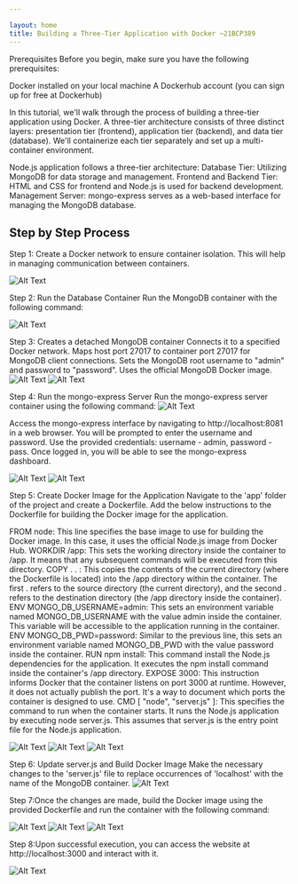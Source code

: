 ```yaml
---

layout: home
title: Building a Three-Tier Application with Docker ~21BCP389
---
```

Prerequisites
Before you begin, make sure you have the following prerequisites:

Docker installed on your local machine
A Dockerhub account (you can sign up for free at Dockerhub)


In this tutorial, we'll walk through the process of building a three-tier application using Docker. A three-tier architecture consists of three distinct layers: presentation tier (frontend), application tier (backend), and data tier (database). We'll containerize each tier separately and set up a multi-container environment.

Node.js application follows a three-tier architecture:
Database Tier: Utilizing MongoDB for data storage and management.
Frontend and Backend Tier: HTML and CSS for frontend and Node.js is used for backend development.
Management Server: mongo-express serves as a web-based interface for managing the MongoDB database.


## Step by Step Process
Step 1:
Create a Docker network to ensure container isolation. This will help in managing communication between containers.

![Alt Text](img1.jpg)

Step 2: Run the Database Container
Run the MongoDB container with the following command:

![Alt Text](img3.jpg)

Step 3: Creates a detached MongoDB container
Connects it to a specified Docker network.
Maps host port 27017 to container port 27017 for MongoDB client connections.
Sets the MongoDB root username to "admin" and password to "password".
Uses the official MongoDB Docker image.
![Alt Text](img2.jpg)
![Alt Text](img3.jpg)

Step 4: Run the mongo-express Server
Run the mongo-express server container using the following command:
![Alt Text](img4.jpg)

Access the mongo-express interface by navigating to http://localhost:8081 in a web browser. You will be prompted to enter the username and password. Use the provided credentials: username - admin, password - pass.
Once logged in, you will be able to see the mongo-express dashboard.

![Alt Text](img9.jpg)
![Alt Text](img10.jpg)


Step 5: Create Docker Image for the Application
Navigate to the 'app' folder of the project and create a Dockerfile. Add the below instructions to the Dockerfile for building the Docker image for the application.

FROM node: This line specifies the base image to use for building the Docker image. In this case, it uses the official Node.js image from Docker Hub.
WORKDIR /app: This sets the working directory inside the container to /app. It means that any subsequent commands will be executed from this directory.
COPY . . : This copies the contents of the current directory (where the Dockerfile is located) into the /app directory within the container. The first . refers to the source directory (the current directory), and the second . refers to the destination directory (the /app directory inside the container).
ENV MONGO_DB_USERNAME=admin: This sets an environment variable named MONGO_DB_USERNAME with the value admin inside the container. This variable will be accessible to the application running in the container.
ENV MONGO_DB_PWD=password: Similar to the previous line, this sets an environment variable named MONGO_DB_PWD with the value password inside the container.
RUN npm install: This command install the Node.js dependencies for the application. It executes the npm install command inside the container's /app directory.
EXPOSE 3000: This instruction informs Docker that the container listens on port 3000 at runtime. However, it does not actually publish the port. It's a way to document which ports the container is designed to use.
CMD [ "node", "server.js" ]: This specifies the command to run when the container starts. It runs the Node.js application by executing node server.js. This assumes that server.js is the entry point file for the Node.js application.

![Alt Text](img5.jpg)
![Alt Text](img6.jpg)
![Alt Text](img7.jpg)

Step 6: Update server.js and Build Docker Image
Make the necessary changes to the 'server.js' file to replace occurrences of 'localhost' with the name of the MongoDB container.
![Alt Text](img8.jpg)

Step 7:Once the changes are made, build the Docker image using the provided Dockerfile and run the container with the following command:

![Alt Text](img11.jpg)
![Alt Text](img12.jpg)
![Alt Text](img13.jpg)

Step 8:Upon successful execution, you can access the website at http://localhost:3000 and interact with it.

![Alt Text](img14.jpg)



